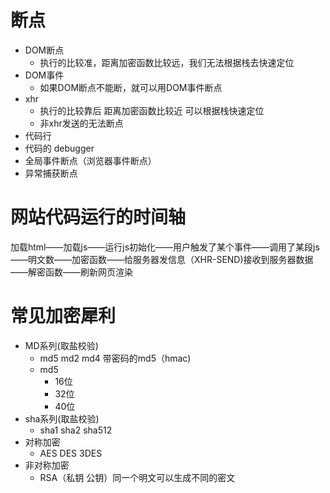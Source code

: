 # 断点

- DOM断点
  - 执行的比较准，距离加密函数比较远，我们无法根据栈去快速定位
- DOM事件
  - 如果DOM断点不能断，就可以用DOM事件断点
- xhr
  - 执行的比较靠后 距离加密函数比较近 可以根据栈快速定位
  - 非xhr发送的无法断点
- 代码行
- 代码的 debugger
- 全局事件断点（浏览器事件断点）
- 异常捕获断点

# 网站代码运行的时间轴

加载html——加载js——运行js初始化——用户触发了某个事件——调用了某段js——明文数——加密函数——给服务器发信息（XHR-SEND)接收到服务器数据——解密函数——刷新网页渲染

# 常见加密犀利

- MD系列(取盐校验)
  - md5 md2 md4  带密码的md5（hmac)
  - md5
    - 16位
    - 32位
    - 40位
- sha系列(取盐校验)
  - sha1 sha2 sha512
- 对称加密
  - AES DES 3DES
- 非对称加密
  - RSA（私钥 公钥）同一个明文可以生成不同的密文